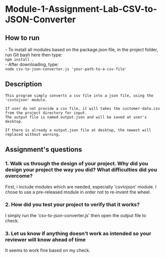 # Module-1-Assignment-Lab-CSV-to-JSON-Converter

<h2>How to run</h2>
- To install all modules based on the package.json file, in the project folder, run Git bash here then type: <br>
    <code>npm install .</code><br>
- After downloading, type: <br>
    <code>node csv-to-json-converter.js 'your-path-to-a-csv-file'</code>

<h2>Description</h2>
<p>
    
    This program simply converts a csv file into a json file, using the 'csvtojson' module.
    
    If user do not provide a csv file, it will takes the customer-data.csv from the project directory for input.
    The output file is named output.json and will be saved at user's desktop.
    
    If there is already a output.json file at desktop, the newest will replaced without warning.
</p>

<h2>Assignment's questions</h2>
<h3>1. Walk us through the design of your project. Why did you design your project the way you did? What difficulties did you overcome?<br/></h3>
First, i include modules which are needed, especially 'csvtojson' module. I chose to use a pre-released module in order not to re-invent the wheel.

<h3>2. How did you test your project to verify that it works?<br/></h3>
I simply run the 'csv-to-json-converter.js' then open the output file to check.

<h3>3. Let us know if anything doesn't work as intended so your reviewer will know ahead of time<br/></h3>
It seems to work fine based on my check.
